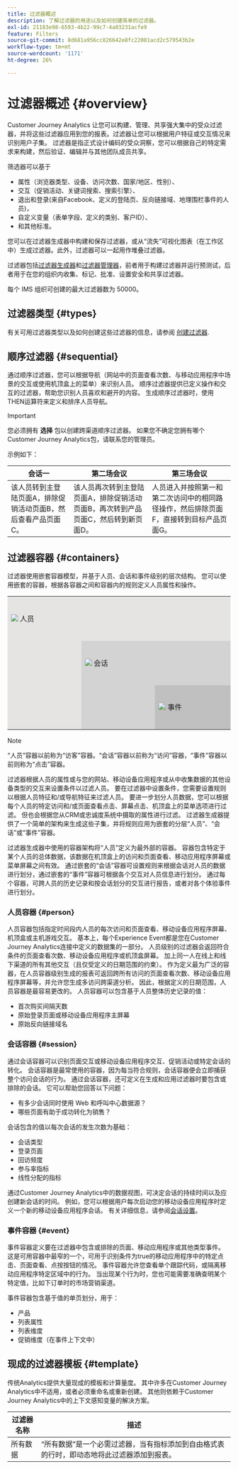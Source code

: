 ```yaml
---
title: 过滤器概述
description: 了解过滤器的用途以及如何创建简单的过滤器。
exl-id: 21183e98-6593-4b22-99c7-4a03231acfe9
feature: Filters
source-git-commit: 8d681a956cc826642e8fc22081acd2c579543b2e
workflow-type: tm+mt
source-wordcount: '1171'
ht-degree: 26%

---
```



# 过滤器概述 {#overview}

Customer Journey Analytics 让您可以构建、管理、共享强大集中的受众过滤器，并将这些过滤器应用到您的报表。过滤器让您可以根据用户特征或交互情况来识别用户子集。 过滤器是指正式设计编码的受众洞察，您可以根据自己的特定需求来构建，然后验证、编辑并与其他团队成员共享。

筛选器可以基于

- 属性（浏览器类型、设备、访问次数、国家/地区、性别）、
- 交互（促销活动、关键词搜索、搜索引擎）、
- 退出和登录(来自Facebook、定义的登陆页、反向链接域、地理围栏事件的人员)，
- 自定义变量（表单字段、定义的类别、客户ID）、
- 和其他标准。

您可以在过滤器生成器中构建和保存过滤器，或从“流失”可视化图表（在工作区中）生成过滤器。此外，过滤器可以一起用作堆叠过滤器。

过滤器包括[过滤器生成器](/help/components/filters/filter-builder.md)和[过滤器管理器](/help/components/filters/manage-filters.md)，前者用于构建过滤器并运行预测试，后者用于在您的组织内收集、标记、批准、设置安全和共享过滤器。

每个 IMS 组织可创建的最大过滤器数为 50000。

## 过滤器类型 {#types}

有关可用过滤器类型以及如何创建这些过滤器的信息，请参阅 [创建过滤器](/help/components/filters/create-filters.md).

## 顺序过滤器 {#sequential}

通过顺序过滤器，您可以根据导航（网站中的页面查看次数、与移动应用程序中场景的交互或使用机顶盒上的菜单）来识别人员。 顺序过滤器提供已定义操作和交互的过滤器，帮助您识别人员喜欢和避开的内容。 生成顺序过滤器时，使用THEN运算符来定义和排序人员导航。

>[!IMPORTANT]
>
>您必须拥有 **选择** 包以创建跨渠道顺序过滤器。 如果您不确定您拥有哪个Customer Journey Analytics包，请联系您的管理员。

示例如下：

| 会话一 | 第二场会议 | 第三场会议 |
| --- | --- | --- |
| 该人员转到主登陆页面A，排除促销活动页面B，然后查看产品页面C。 | 该人员再次转到主登陆页面A，排除促销活动页面B，再次转到产品页面C，然后转到新页面D。 | 人员进入并按照第一和第二次访问中的相同路径操作，然后排除页面F，直接转到目标产品页面G。 |

## 过滤器容器 {#containers}

过滤器使用嵌套容器模型，并基于人员、会话和事件级别的层次结构。 您可以使用嵌套的容器，根据各容器之间和容器内的规则定义人员属性和操作。


<table style="table-layout: fixed; border: none;">

<tr>
<td style="background-color: #E5E4E2;" colspan="3" width="200" height="100"><img src="https://spectrum.adobe.com/static/icons/workflow_18/Smock_User_18_N.svg"/> 人员</td>
</tr>

<tr>
<td style="background-color: #E5E4E2;" width="200"></td>
<td style="background-color: #D3D3D3;" colspan="2" width="200" height="100"><img src="https://spectrum.adobe.com/static/icons/workflow_18/Smock_Visit_18_N.svg"/> 会话</td>
</tr>

<tr>
<td style="background-color: #E5E4E2;" width="200" height="100"></td>
<td style="background-color: #D3D3D3;" width="200" height="100"></td>
<td style="background-color: #C0C0C0;" width="200" height="100" colspan="1"><img src="https://spectrum.adobe.com/static/icons/workflow_18/Smock_Events_18_N.svg"/> 事件</td>
</tr>
</table>

>[!NOTE]
>“人员”容器以前称为“访客”容器。“会话”容器以前称为“访问”容器，“事件”容器以前则称为“点击”容器。

过滤器根据人员的属性或与您的网站、移动设备应用程序或从中收集数据的其他设备类型的交互来设置条件以过滤人员。 要在过滤器中设置条件，您需要设置规则以根据人员特征和/或导航特征来过滤人员。 要进一步划分人员数据，您可以根据每个人员的特定访问和/或页面查看点击、屏幕点击、机顶盒上的菜单选项进行过滤。 但也会根据您从CRM或忠诚度系统中摄取的属性进行过滤。 过滤器生成器提供了一个简单的架构来生成这些子集，并将规则应用为嵌套的分层“人员”、“会话”或“事件”容器。

过滤器生成器中使用的容器架构将“人员”定义为最外部的容器。 容器包含特定于某个人员的总体数据，该数据在机顶盒上的访问和页面查看、移动应用程序屏幕或菜单屏幕之间有效。 通过嵌套的“会话”容器可设置规则来根据会话对人员的数据进行划分，通过嵌套的“事件”容器可根据各个交互对人员信息进行划分。 通过每个容器，可跨人员的历史记录和按会话划分的交互进行报告，或者对各个体验事件进行划分。

### 人员容器 {#person}

人员容器包括指定时间段内人员的每次访问和页面查看、移动设备应用程序屏幕、机顶盒或主机游戏交互。 基本上，每个Experience Event都是您在Customer Journey Analytics连接中定义的数据集的一部分。 人员级别的过滤器会返回符合条件的页面查看次数、移动设备应用程序或机顶盒屏幕。 加上同一人在线上和线下渠道的所有其他交互（且仅受定义的日期范围的约束）。 作为定义最为广泛的容器，在人员容器级别生成的报表可返回跨所有访问的页面查看次数、移动设备应用程序屏幕等，并允许您生成多访问跨渠道分析。 因此，根据定义的日期范围，人员容器是最容易更改的。
人员容器可以包含基于人员整体历史记录的值：

- 首次购买间隔天数
- 原始登录页面或移动设备应用程序主屏幕
- 原始反向链接域名

### 会话容器 {#session}

通过会话容器可以识别页面交互或移动设备应用程序交互、促销活动或特定会话的转化。 会话容器是最常使用的容器，因为每当符合规则，会话容器便会立即捕获整个访问会话的行为。 通过会话容器，还可定义在生成和应用过滤器时要包含或排除的会话。 它可以帮助您回答以下问题：

- 有多少会话同时使用 Web 和呼叫中心数据源？
- 哪些页面有助于成功转化为销售？

会话包含的值以每次会话的发生次数为基础：

- 会话类型
- 登录页面
- 回访频度
- 参与率指标
- 线性分配的指标

通过Customer Journey Analytics中的数据视图，可决定会话的持续时间以及应创建新会话的时间。 例如，您可以根据用户每次启动您的移动设备应用程序时定义一个新的移动设备应用程序会话。 有关详细信息，请参阅[会话设置](/help/data-views/session-settings.md)。

### 事件容器 {#event}

事件容器定义要在过滤器中包含或排除的页面、移动应用程序或其他类型事件。 这是可用容器中最窄的一个，可用于识别条件为true的移动应用程序中的特定点击、页面查看、点按按钮的情况。 事件容器允许您查看单个跟踪代码，或隔离移动应用程序特定区域中的行为。 当出现某个行为时，您也可能需要准确查明某个特定值，比如下订单时的市场营销渠道。

事件容器包含基于值的单页划分，用于：

- 产品
- 列表属性
- 列表维度
- 促销维度（在事件上下文中）

## 现成的过滤器模板 {#template}

传统Analytics提供大量现成的模板和计算量度。 其中许多在Customer Journey Analytics中不适用，或者必须重命名或重新创建。 其他则依赖于Customer Journey Analytics中的上下文感知变量的解决方案。

| 过滤器名称 | 描述 |
| --- | --- |
| 所有数据 | “所有数据”是一个必需过滤器，当有指标添加到自由格式表的行时，即动态地将此过滤器添加到报表。 |

